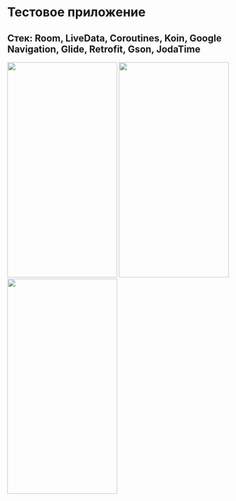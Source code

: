 # Тестовое приложение 
## Стек: Room, LiveData, Coroutines, Koin, Google Navigation, Glide, Retrofit, Gson, JodaTime

<img src="https://user-images.githubusercontent.com/49877495/103328446-8b206e00-4a8b-11eb-9efa-2abe265c2051.png" width=250 height=490> <img src="https://user-images.githubusercontent.com/49877495/103328459-95426c80-4a8b-11eb-85d8-20ec27750dc6.png" width=250 height=490> <img src="https://user-images.githubusercontent.com/49877495/103328477-a1c6c500-4a8b-11eb-94a1-7964fef55af5.png" width=250 height=490>
